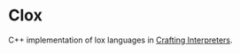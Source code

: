 # Clox
C++ implementation of lox languages in [Crafting Interpreters](https://craftinginterpreters.com/).